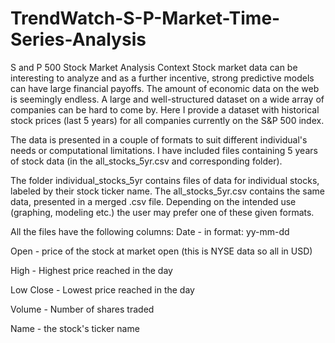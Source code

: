 # TrendWatch-S-P-Market-Time-Series-Analysis
S and P 500 Stock Market Analysis
Context
Stock market data can be interesting to analyze and as a further incentive, strong predictive models can have large financial payoffs. The amount of economic data on the web is seemingly endless. A large and well-structured dataset on a wide array of companies can be hard to come by. Here I provide a dataset with historical stock prices (last 5 years) for all companies currently on the S&P 500 index.


The data is presented in a couple of formats to suit different individual's needs or computational limitations. I have included files containing 5 years of stock data (in the all_stocks_5yr.csv and corresponding folder).


The folder individual_stocks_5yr contains files of data for individual stocks, labeled by their stock ticker name. The all_stocks_5yr.csv contains the same data, presented in a merged .csv file. Depending on the intended use (graphing, modeling etc.) the user may prefer one of these given formats.

All the files have the following columns:
Date - in format: yy-mm-dd

Open - price of the stock at market open (this is NYSE data so all in USD)

High - Highest price reached in the day

Low Close - Lowest price reached in the day

Volume - Number of shares traded

Name - the stock's ticker name
